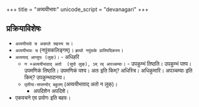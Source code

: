 +++
title = "अव्ययीभावः"
unicode_script = "devanagari"
+++

<div class="js_include" url="../avyayIbhAvaH.toml"  newLevelForH1="2" includeTitle="true"> </div>  



## प्रक्रियाविशेषः
- `अव्ययीभावे च अकाले सहस्य सः`। 
- `अव्ययीभावः च` (नपुंसकलिङ्गम्)। `ह्रस्वो नपुंसके प्रातिपदिकस्य`। 
- `अव्ययाद् आप्सुपः (लुक्)।` - अधिहरि
  - `न +अव्ययीभावाद् अतो  (सुपो लुक्), ऽम् त्व् अपञ्चम्याः`। - उपकुम्भं तिष्ठति। उपकुम्भं पश्य। उपमणिकं तिष्ठति। उपमणिकं पश्य। अतः इति किम्? अधिस्त्रि। अधिकुमारि। अपञ्चम्याः इति किम्? उपकुम्भादानय।
  - `तृतीया-सप्तम्योर् बहुलम्` (अव्ययीभावाद् अतो न लुक्)।
    - अपदिशेन अपदिशे।
- एकवचने एव प्रयोगः‌ इति बहवः।